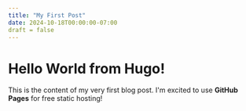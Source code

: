 ```yaml
---
title: "My First Post"
date: 2024-10-18T00:00:00-07:00
draft = false 
---
```


# Hello World from Hugo!

This is the content of my very first blog post. I'm excited to use **GitHub Pages** for free static hosting!

